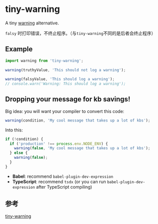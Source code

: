 # tiny-warning
A tiny [warning](https://www.npmjs.com/package/warning) alternative.

`falsy` 时打印错误，不终止程序。（与`tiny-warning`不同的是后者会终止程序）

## Example
```js
import warning from 'tiny-warning';
 
warning(truthyValue, 'This should not log a warning');
 
warning(falsyValue, 'This should log a warning');
// console.warn('Warning: This should log a warning');
```

## Dropping your message for kb savings!
Big idea: you will want your compiler to convert this code:

```js
warning(condition, 'My cool message that takes up a lot of kbs');
```

Into this:
```js
if (!condition) {
  if ('production' !== process.env.NODE_ENV) {
    warning(false, 'My cool message that takes up a lot of kbs');
  } else {
    warning(false);
  }
}
```

- **Babel**: recommend `babel-plugin-dev-expression`
- **TypeScript**: recommend `tsdx` (or you can run `babel-plugin-dev-expression` after TypeScript compiling)

## 参考
[tiny-warning](https://github.com/alexreardon/tiny-warning)